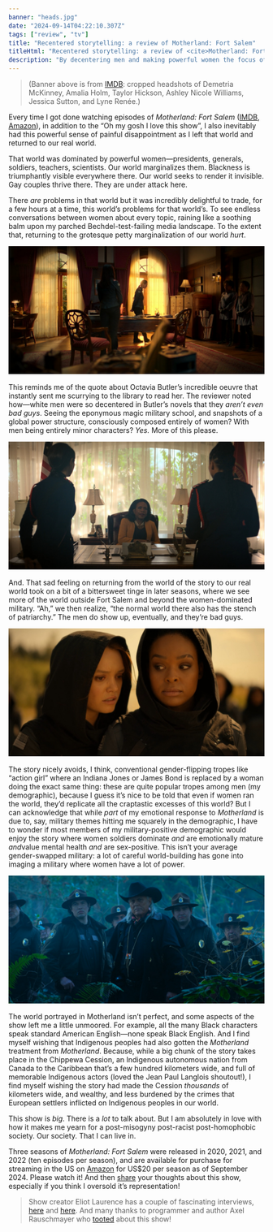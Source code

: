 ```yaml
---
banner: "heads.jpg"
date: "2024-09-14T04:22:10.307Z"
tags: ["review", "tv"]
title: "Recentered storytelling: a review of Motherland: Fort Salem"
titleHtml: "Recentered storytelling: a review of <cite>Motherland: Fort Salem</cite>"
description: "By decentering men and making powerful women the focus of its society, Motherland: Fort Salem has found a storytelling winning formula"
---
```


> (Banner above is from [IMDB](https://www.imdb.com/title/tt9900092/mediaviewer/rm835827713/): cropped headshots of Demetria McKinney, Amalia Holm, Taylor Hickson, Ashley Nicole Williams, Jessica Sutton, and Lyne Renée.)

Every time I got done watching episodes of *Motherland: Fort Salem* ([IMDB](https://www.imdb.com/title/tt9900092/), [Amazon](https://www.amazon.com/gp/video/detail/B08619SCY8)), in addition to the “Oh my gosh I love this show”, I also inevitably had this powerful sense of painful disappointment as I left that world and returned to our real world.

That world was dominated by powerful women—presidents, generals, soldiers, teachers, scientists. Our world marginalizes them. Blackness is triumphantly visible everywhere there. Our world seeks to render it invisible. Gay couples thrive there. They are under attack here.

There *are* problems in that world but it was incredibly delightful to trade, for a few hours at a time, this world’s problems for that world’s. To see endless conversations between women about every topic, raining like a soothing balm upon my parched Bechdel-test-failing media landscape. To the extent that, returning to the grotesque petty marginalization of our world ​*hurt*​.

![Just two generals (a white woman and a Black woman) planning a war, in a gorgeous wood-paneled room illuminated by the setting sun](./2.jpg)

This reminds me of the quote about Octavia Butler’s incredible oeuvre that instantly sent me scurrying to the library to read her. The reviewer noted how—white men were so decentered in Butler’s novels that they ​*aren’t even bad guys*​. Seeing the eponymous magic military school, and snapshots of a global power structure, consciously composed entirely of women? With men being entirely minor characters? *Yes.* More of this please.

![Just the president, a Black woman, telling off two Army officers; she’s sitting at her desk in front of a gauzy curtained window while they stand](./4.jpg)

And. That sad feeling on returning from the world of the story to our real world took on a bit of a bittersweet tinge in later seasons, where we see more of the world outside Fort Salem and beyond the women-dominated military. “Ah,” we then realize, “the normal world there also has the stench of patriarchy.” The men do show up, eventually, and they’re bad guys.

![Just a sergeant and her cadet realizing they’ve been ordered to do a war crime; the former is a Black woman with a steely expression, the latter a white woman with a pained expression, both wearing black hooded combat gear](./1.jpg)

The story nicely avoids, I think, conventional gender-flipping tropes like “action girl” where an Indiana Jones or James Bond is replaced by a woman doing the exact same thing: these are quite popular tropes among men (my demographic), because I guess it’s nice to be told that even if women ran the world, they’d replicate all the craptastic excesses of this world? But I can acknowledge that while *part* of my emotional response to *Motherland* is due to, say, military themes hitting me squarely in the demographic, I have to wonder if most members of my military-positive demographic would enjoy the story where women soldiers dominate *and* are emotionally mature ​*and*​ value mental health ​*and*​ are sex-positive. This isn’t your average gender-swapped military: a lot of careful world-building has gone into imaging a military where women have a lot of power.

![Just the head marshall and his Indigenous male witches, all standing in a forest. They’re good guys!!](./3.jpg)

The world portrayed in Motherland isn’t perfect, and some aspects of the show left me a little unmoored. For example, all the many Black characters speak standard American English—none speak Black English. And I find myself wishing that Indigenous peoples had also gotten the *Motherland* treatment from ​*Motherland*​. Because, while a big chunk of the story takes place in the Chippewa Cession, an Indigenous autonomous nation from Canada to the Caribbean that’s a few hundred kilometers wide, and full of memorable Indigenous actors (loved the Jean Paul Langlois shoutout!), I find myself wishing the story had made the Cession *thousands* of kilometers wide, and wealthy, and less burdened by the crimes that European settlers inflicted on Indigenous peoples in our world.

This show is ​*big*​. There is a ​*lot*​ to talk about. But I am absolutely in love with how it makes me yearn for a post-misogyny post-racist post-homophobic society. Our society. That I can live in.

Three seasons of *Motherland: Fort Salem* were released in 2020, 2021, and 2022 (ten episodes per season), and are available for purchase for streaming in the US on [Amazon](https://www.amazon.com/gp/video/detail/B08619SCY8) for US$20 per season as of September 2024. Please watch it! And then [share](https://fasiha.github.io/#contact) your thoughts about this show, especially if you think I oversold it’s representation!

> Show creator Eliot Laurence has a couple of fascinating interviews, [here](https://www.nightmarishconjurings.com/2020/05/20/interview-creator-executive-producer-eliot-laurence-for-motherland-fort-salem/) and [here](https://www.shootonline.com/article/eliot-laurence-reflects-his-new-freeform-series-motherland-fort-salem/). And many thanks to programmer and author Axel Rauschmayer who [tooted](https://fosstodon.org/@rauschma/113031052420041441) about this show!
